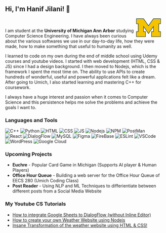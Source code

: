 ## Hi, I'm Hanif Jilani! 👋

<img align="right" src = "1200px-Michigan_Wolverines_logo.svg.png" width = "80" height = "60"/>
<br>
<p>I am student at the <b>University of Michigan Ann Arbor</b> studying Computer Science Engineering. I have always been curious about the various softwares we use in our day-to-day life, how they were made, how to make something that useful to humanity as well.

I learned to code on my own during the end of middle school using Udemy courses and youtube videos. I started with web development (HTML, CSS & JS) since I had a design background. I then moved to Nodejs, which is the framework I spent the most time on. The ability to use APIs to create hundreds of wonderful, useful and powerful applications felt like a dream. After going to Umich, I also started learning and mastering C++ for coursework.

I always have a huge interest and passion when it comes to Computer Science and this persistence helps me solve the problems and achieve the goals I want to.</p>
<h3>Languages and Tools</h3>
<p>
  <img alt = "C++" src = "https://img.shields.io/badge/C%2B%2B-00599C?style=for-the-badge&logo=c%2B%2B&logoColor=white" />
  <img alt = "Python" src = "https://img.shields.io/badge/Python-FFD43B?style=for-the-badge&logo=python&logoColor=blue" />
  <img alt = "HTML" src = "https://img.shields.io/badge/HTML5-E34F26?style=for-the-badge&logo=html5&logoColor=white" />
  <img alt = "CSS" src = "https://img.shields.io/badge/CSS3-1572B6?style=for-the-badge&logo=css3&logoColor=white" />
  <img alt = "JS" src = "https://img.shields.io/badge/JavaScript-323330?style=for-the-badge&logo=javascript&logoColor=F7DF1E"/>
  <img alt="Nodejs" src = "https://img.shields.io/badge/Node%20js-339933?style=for-the-badge&logo=nodedotjs&logoColor=white" />
  <img alt = "NPM" src = "https://img.shields.io/badge/npm-CB3837?style=for-the-badge&logo=npm&logoColor=white" />
  <img alt = "PostMan" src = "https://img.shields.io/badge/Postman-FF6C37?style=for-the-badge&logo=Postman&logoColor=white"/>
  <img alt = "React" src = "https://img.shields.io/badge/React-20232A?style=for-the-badge&logo=react&logoColor=61DAFB" />
  <img alt="DialogFlow" src = "https://img.shields.io/badge/dialogflow-FF9800?style=for-the-badge&logo=dialogflow&logoColor=white" />
  <img alt="MySQL" src = "https://img.shields.io/badge/MySQL-005C84?style=for-the-badge&logo=mysql&logoColor=white" />
  <img alt="Figma" src = "https://img.shields.io/badge/Figma-F24E1E?style=for-the-badge&logo=figma&logoColor=white" />
  <img alt="FireBase" src = "https://img.shields.io/badge/firebase-ffca28?style=for-the-badge&logo=firebase&logoColor=black"/>
  <img alt = "ESLint" src = "https://img.shields.io/badge/eslint-3A33D1?style=for-the-badge&logo=eslint&logoColor=white" />
  <img alt = "VSCode" src = "https://img.shields.io/badge/VSCode-0078D4?style=for-the-badge&logo=visual%20studio%20code&logoColor=white" />
  <img alt = "WordPress" src = "https://img.shields.io/badge/Wordpress-21759B?style=for-the-badge&logo=wordpress&logoColor=white" />
  <img alt = "Google Cloud" src = "https://img.shields.io/badge/Google_Cloud-4285F4?style=for-the-badge&logo=google-cloud&logoColor=white" />  
</p>
<h3>Upcoming Projects</h3>
<ul>
  <li><b>Euchre</b> - Popular Card Game in Michigan (Supports AI player & Human Players)</li>
  <li><b>Office Hour Queue</b> - Building a web server for the Office Hour Queue of EECS 280 (Umich Coding Class)</li>
   <li><b>Post Reader</b> - Using NLP and ML Techniques to differientiate between different posts from a Social Media Website</li>
</ul>
<h3>My Youtube CS Tutorials</h3>
<ul>
  <li><a href="https://youtu.be/YFE3S_O_cUY">How to integrate Google Sheets to DialogFlow (without Inline Editor)</a></li>
  <li><a href="https://youtu.be/wVOgch_uusg">How to create your own Weather Website using Nodejs</a></li>
  <li><a href="https://youtu.be/KM-_AN2NCno">Insane Transformation of the weather website using HTML & CSS!</a></li>
</ul>
<!--
**hanifjilani/hanifjilani** is a ✨ _special_ ✨ repository because its `README.md` (this file) appears on your GitHub profile.

Here are some ideas to get you started:

- 🔭 I’m currently working on ...
- 🌱 I’m currently learning ...
- 👯 I’m looking to collaborate on ...
- 🤔 I’m looking for help with ...
- 💬 Ask me about ...
- 📫 How to reach me: ...
- 😄 Pronouns: ...
- ⚡ Fun fact: ...
-->
